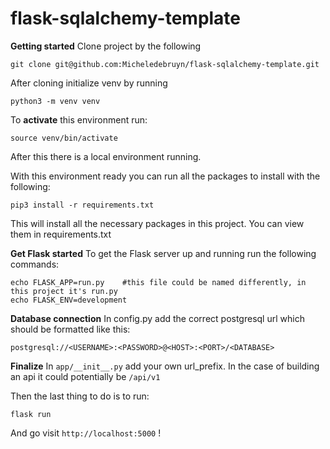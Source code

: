 # flask-sqlalchemy-template
**Getting started**
Clone project by the following 

```
git clone git@github.com:Micheledebruyn/flask-sqlalchemy-template.git
```

After cloning initialize venv by running
```
python3 -m venv venv
```

To **activate** this environment run:
```
source venv/bin/activate
```

After this there is a local environment running.


With this environment ready you can run all the packages to install with the following:
```
pip3 install -r requirements.txt
```

This will install all the necessary packages in this project. You can view them in requirements.txt

**Get Flask started**
To get the Flask server up and running run the following commands:
```
echo FLASK_APP=run.py    #this file could be named differently, in this project it's run.py
echo FLASK_ENV=development
```

**Database connection**
In config.py add the correct postgresql url which should be formatted like this:
```
postgresql://<USERNAME>:<PASSWORD>@<HOST>:<PORT>/<DATABASE>
```

**Finalize**
In `app/__init__.py` add your own url_prefix. In the case of building an api it could potentially be `/api/v1`

Then the last thing to do is to run:
```
flask run
```

And go visit `http://localhost:5000` !
